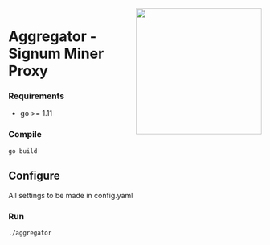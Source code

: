 <img align="right" src="https://i.imgur.com/yL7BOTK.png" height="250">

# Aggregator - Signum Miner Proxy

### Requirements
- go >= 1.11

### Compile

``` shell
go build
```

## Configure

All settings to be made in config.yaml

### Run

``` shell
./aggregator
```
